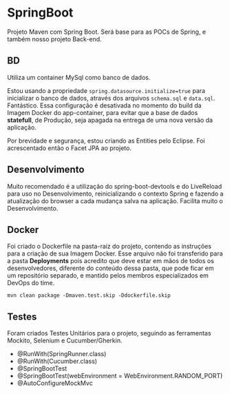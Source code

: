 # SpringBoot
Projeto Maven com Spring Boot. Será base para as POCs de Spring, e também nosso projeto Back-end.

## BD
Utiliza um container MySql como banco de dados.

Estou usando a propriedade ```spring.datasource.initialize=true``` para inicializar o banco de dados, através dos arquivos ```schema.sql``` e ```data.sql```. Fantástico. Essa configuração é desativada no momento do build da Imagem Docker do app-container, para evitar que a base de dados **statefull**, de Produção, seja apagada na entrega de uma nova versão da aplicação.

Por brevidade e segurança, estou criando as Entities pelo Eclipse. Foi acrescentado então o Facet JPA ao projeto.

## Desenvolvimento
Muito recomendado é a utilização do spring-boot-devtools e do LiveReload para uso no Desenvolvimento, reinicializando o contexto Spring e fazendo a atualização do browser a cada mudança salva na aplicação. Facilita muito o Desenvolvimento.

## Docker
Foi criado o Dockerfile na pasta-raiz do projeto, contendo as instruções para a criação de sua Imagem Docker. Esse arquivo não foi transferido para a pasta **Deployments** pois acredito que deve estar em mãos de todos os desenvolvedores, diferente do conteúdo dessa pasta, que pode ficar em um repositório separado, e mantido pelos membros especializados em DevOps do time.
```
mvn clean package -Dmaven.test.skip -Ddockerfile.skip
```

## Testes
Foram criados Testes Unitários para o projeto, seguindo as ferramentas Mockito, Selenium e Cucumber/Gherkin.
- @RunWith(SpringRunner.class)
- @RunWith(Cucumber.class)
- @SpringBootTest
- @SpringBootTest(webEnvironment = WebEnvironment.RANDOM_PORT)
- @AutoConfigureMockMvc